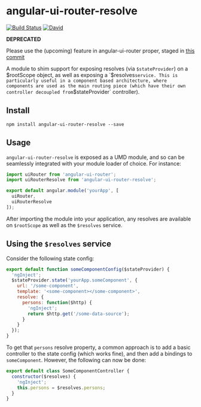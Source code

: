 # angular-ui-router-resolve

[![Build Status](https://img.shields.io/npm/v/angular-ui-router-resolve.svg)](https://www.npmjs.com/package/angular-ui-router-resolve)
[![David](https://img.shields.io/david/DSchau/angular-ui-router-resolve.svg)](https://david-dm.org/DSchau/angular-ui-router-resolve)

**DEPRECATED**

Please use the (upcoming) feature in angular-ui-router proper, staged in [this commit](https://github.com/angular-ui/ui-router/commit/0f6aea62a3e92b99b892aa062d1f3be8e5bafa6a)

A module to shim support for exposing resolves (via `$stateProvider`) on a $rootScope object, as well as exposing a `$resolves` service. This is particularly useful in a component based architecture, where components are used as the main routing piece (which have their own controller decoupled from `$stateProvider` controller).

## Install

```shell
npm install angular-ui-router-resolve --save
```

## Usage

`angular-ui-router-resolve` is exposed as a UMD module, and so can be seamlessly integrated with your module loader of choice. For instance:

```javascript
import uiRouter from 'angular-ui-router';
import uiRouterResolve from 'angular-ui-router-resolve';

export default angular.module('yourApp', [
  uiRouter,
  uiRouterResolve
]);
```

After importing the module into your application, any resolves are available on `$rootScope` as well as the `$resolves` service.

## Using the `$resolves` service

Consider the following state config:

```javascript
export default function someComponentConfig($stateProvider) {
  'ngInject';
  $stateProvider.state('yourApp.someComponent', {
    url: '/some-component',
    template: '<some-component></some-component>',
    resolve: {
      persons: function($http) {
        'ngInject';
        return $http.get('/some-data-source');
      }
    }
  });
}
```

To get that `persons` resolve property, a common approach is to add a basic controller to the state config (which works fine), and then add a bindings to `someComponent`. However, the following can now be done:

```javascript
export default class SomeComponentController {
  constructor($resolves) {
    'ngInject';
    this.persons = $resolves.persons;
  }
}
```
